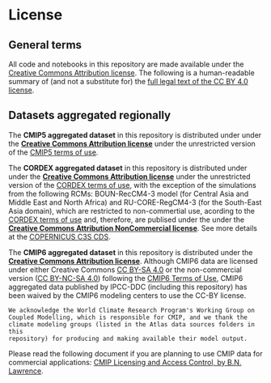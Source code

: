 # License

## General terms

All code and notebooks in this repository are
made available under the [Creative Commons Attribution
license](https://creativecommons.org/licenses/by/4.0). The following is a human-readable summary of
(and not a substitute for) the [full legal text of the CC BY 4.0
license](https://creativecommons.org/licenses/by/4.0/legalcode).

## Datasets aggregated regionally

The **CMIP5 aggregated dataset** in this repository is distributed under under the **[Creative Commons Attribution license](https://creativecommons.org/licenses/by/4.0)** under the unrestricted version of the [CMIP5 terms of use](https://pcmdi.llnl.gov/mips/cmip5/terms-of-use.html). 

The **CORDEX aggregated dataset** in this repository is distributed under under the **[Creative Commons Attribution license](https://creativecommons.org/licenses/by/4.0)** under the unrestricted version of the [CORDEX terms of use](http://is-enes-data.github.io/cordex_terms_of_use.pdf), with the exception of the simulations from the following RCMs: BOUN-RecCM4-3 model (for Central Asia and Middle East and North Africa) and RU-CORE-RegCM4-3 (for the South-East Asia domain), which are restricted to non-commertial use, acording to the [CORDEX terms of use](http://is-enes-data.github.io/cordex_terms_of_use.pdf) and, therefore, are publised under the under the **[Creative Commons Attribution NonCommercial license](https://creativecommons.org/licenses/by-nc/4.0)**. See more details at the  [COPERNICUS C3S CDS](https://cds.climate.copernicus.eu/cdsapp#!/dataset/projections-cordex-domains-single-levels?tab=overview).

The **CMIP6 aggregated dataset** in this repository  is distributed under the **[Creative Commons Attribution license](https://creativecommons.org/licenses/by/4.0)**. Although CMIP6 data are licensed under either Creative Commons [CC BY-SA 4.0](https://creativecommons.org/licenses/by-sa/4.0) or the non-commercial version ([CC BY-NC-SA 4.0](https://creativecommons.org/licenses/by-nc-sa/4.0/)) following the [CMIP6 Terms of Use](https://pcmdi.llnl.gov/CMIP6/TermsOfUse), CMIP6 aggregated data published by IPCC-DDC (including this repository) has been waived by the CMIP6 modeling centers to use the CC-BY license. 

    We acknowledge the World Climate Research Program's Working Group on 
    Coupled Modelling, which is responsible for CMIP, and we thank the 
    climate modeling groups (listed in the Atlas data sources folders in this 
    repository) for producing and making available their model output. 
    
Please read the following document if you are planning to use CMIP data for commercial applications: [CMIP Licensing and Access Control, by B.N. Lawrence](https://database.sirma-project.eu/csv_models/D.SIRMA-WP4-4.2-C5.L.pdf).

